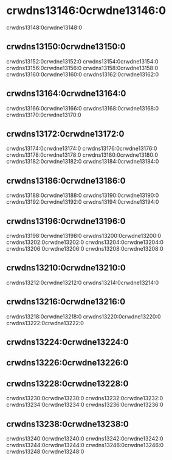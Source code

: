 # crwdns13146:0crwdne13146:0

crwdns13148:0crwdne13148:0

## crwdns13150:0crwdne13150:0

crwdns13152:0crwdne13152:0 crwdns13154:0crwdne13154:0 crwdns13156:0crwdne13156:0 crwdns13158:0crwdne13158:0 crwdns13160:0crwdne13160:0 crwdns13162:0crwdne13162:0

## crwdns13164:0crwdne13164:0

crwdns13166:0crwdne13166:0 crwdns13168:0crwdne13168:0 crwdns13170:0crwdne13170:0

## crwdns13172:0crwdne13172:0

crwdns13174:0crwdne13174:0 crwdns13176:0crwdne13176:0 crwdns13178:0crwdne13178:0 crwdns13180:0crwdne13180:0 crwdns13182:0crwdne13182:0 crwdns13184:0crwdne13184:0

## crwdns13186:0crwdne13186:0

crwdns13188:0crwdne13188:0 crwdns13190:0crwdne13190:0 crwdns13192:0crwdne13192:0 crwdns13194:0crwdne13194:0

## crwdns13196:0crwdne13196:0

crwdns13198:0crwdne13198:0 crwdns13200:0crwdne13200:0 crwdns13202:0crwdne13202:0 crwdns13204:0crwdne13204:0 crwdns13206:0crwdne13206:0 crwdns13208:0crwdne13208:0

## crwdns13210:0crwdne13210:0

crwdns13212:0crwdne13212:0 crwdns13214:0crwdne13214:0

## crwdns13216:0crwdne13216:0

crwdns13218:0crwdne13218:0 crwdns13220:0crwdne13220:0 crwdns13222:0crwdne13222:0

## crwdns13224:0crwdne13224:0

## crwdns13226:0crwdne13226:0

## crwdns13228:0crwdne13228:0

crwdns13230:0crwdne13230:0 crwdns13232:0crwdne13232:0 crwdns13234:0crwdne13234:0 crwdns13236:0crwdne13236:0

## crwdns13238:0crwdne13238:0

crwdns13240:0crwdne13240:0 crwdns13242:0crwdne13242:0 crwdns13244:0crwdne13244:0 crwdns13246:0crwdne13246:0 crwdns13248:0crwdne13248:0